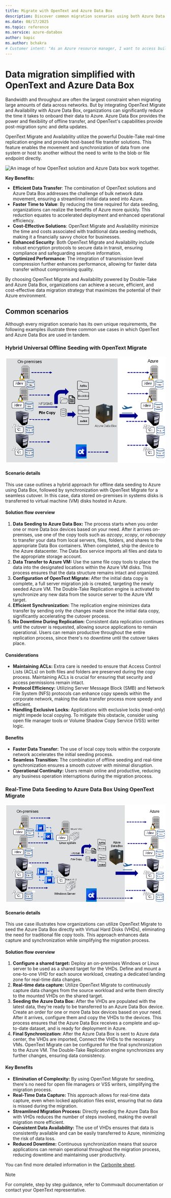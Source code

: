 ```yaml
---
title: Migrate with OpenText and Azure Data Box
description: Discover common migration scenarios using both Azure Data Box and OpenText solutions.
ms.date: 08/17/2025
ms.topic: reference
ms.service: azure-databox
author: bapic
ms.author: bchakra
# Customer intent: "As an Azure resource manager, I want to access built-in policy definitions for Azure Data Box, so that I can implement governance and compliance measures effectively across my resources."
---
```


<!--
Initial score: 78 (1088/28)
Curremnt score: 98 (1141/1 false-positive)
-->

# Data migration simplified with OpenText and Azure Data Box

Bandwidth and throughput are often the largest constraint when migrating large amounts of data across networks. But by integrating OpenText Migrate and Availability with Azure Data Box, organizations can significantly reduce the time it takes to onboard their data to Azure. Azure Data Box provides the power and flexibility of offline transfer, and OpenText's capabilities provide post-migration sync and delta updates.

OpenText Migrate and Availability utilize the powerful Double-Take real-time replication engine and provide host-based file transfer solutions. This feature enables the movement and synchronization of data from one system or host to another without the need to write to the blob or file endpoint directly.


![An image of how OpenText solution and Azure Data box work together.](media/migrate-opentext-and-data-box/ot-hybrid-seeding.png)

**Key Benefits:**

- **Efficient Data Transfer**: The combination of OpenText solutions and Azure Data Box addresses the challenge of bulk network data movement, ensuring a streamlined initial data seed into Azure.
- **Faster Time to Value**: By reducing the time required for data seeding, organizations can realize the benefits of Azure more quickly. This reduction equates to accelerated deployment and enhanced operational efficiency.
- **Cost-Effective Solutions**: OpenText Migrate and Availability minimize the time and costs associated with traditional data seeding methods, making it a financially savvy choice for businesses.
- **Enhanced Security**: Both OpenText Migrate and Availability include robust encryption protocols to secure data in transit, ensuring compliance and safeguarding sensitive information.
- **Optimized Performance**: The integration of transmission level compression further enhances performance, allowing for faster data transfer without compromising quality.

By choosing OpenText Migrate and Availability powered by Double-Take and Azure Data Box, organizations can achieve a secure, efficient, and cost-effective data migration strategy that maximizes the potential of their Azure environment.

## Common scenarios

Although every migration scenario has its own unique requirements, the following examples illustrate three common use cases in which OpenText and Azure Data Box are used in tandem.

### Hybrid Universal Offline Seeding with OpenText Migrate

![An image showing OpenText Migrate and Azure Data Box offline seeding flow](media/data-box-migrate-with-isv/OT-offline-seeding.png)

#### Scenario details

This use case outlines a hybrid approach for offline data seeding to Azure using Data Box, followed by synchronization with OpenText Migrate for a seamless cutover. In this case, data stored on-premises in systems disks is transferred to virtual machine (VM) disks hosted in Azure.

#### Solution flow overview

1. **Data Seeding to Azure Data Box:** The process starts when you order one or more Data box devices based on your need. After it arrives on-premises, use one of the copy tools such as *azcopy*, *xcopy*, or *robocopy* to transfer your data from local servers, files, folders, and shares to the appropriate Data Box containers. When completed, ship the device to the Azure datacenter. The Data Box service imports all files and data to the appropriate storage account.
2. **Data Transfer to Azure VM:** Use the same file copy tools to place the data into the designated locations within the Azure VM disks. This process ensures that the data structure remains intact and organized.
3. **Configuration of OpenText Migrate:** After the initial data copy is complete, a full server migration job is created, targeting the newly seeded Azure VM. The Double-Take Replication engine is activated to synchronize any new data from the source server to the Azure VM target.
4. **Efficient Synchronization:** The replication engine minimizes data transfer by sending only the changes made since the initial data copy, significantly accelerating the cutover process.
5. **No Downtime During Replication:** Consistent data replication continues until the cutover is requested, allowing source applications to remain operational. Users can remain productive throughout the entire replication process, since there's no downtime until the cutover takes place.

#### Considerations

- **Maintaining ACLs:** Extra care is needed to ensure that Access Control Lists (ACLs) on both files and folders are preserved during the copy process. Maintaining ACLs is crucial for ensuring that security and access permissions remain intact.
- **Protocol Efficiency:** Utilizing Server Message Block (SMB) and Network File System (NFS) protocols can enhance copy speeds within the corporate network, making the data transfer process more speedy and efficient.
- **Handling Exclusive Locks:** Applications with exclusive locks (read-only) might impede local copying. To mitigate this obstacle, consider using open file manager tools or Volume Shadow Copy Service (VSS) writer logic.

#### Benefits

- **Faster Data Transfer:** The use of local copy tools within the corporate network accelerates the initial seeding process.
- **Seamless Transition:** The combination of offline seeding and real-time synchronization ensures a smooth cutover with minimal disruption.
- **Operational Continuity:** Users remain online and productive, reducing any business operation interruptions during the migration process.

### Real-Time Data Seeding to Azure Data Box Using OpenText Migrate

![An image showing OpenText Migrate and Azure Data Box offline seeding flow.](media/migrate-opentext-and-data-box/real-time-seeding.png)

#### Scenario details
This use case illustrates how organizations can utilize OpenText Migrate to seed the Azure Data Box directly with Virtual Hard Disks (VHDs), eliminating the need for traditional file copy tools. This approach enhances data capture and synchronization while simplifying the migration process.

#### Solution flow overview

1. **Configure a shared target:** Deploy an  on-premises  Windows or Linux server to be used as a shared target for the VHDs. Define and mount a one-to-one VHD for each source workload, creating a dedicated landing zone for real-time data changes.
2. **Real-time data capture:** Utilize OpenText Migrate to continuously capture data changes from the source workload and write them directly to the mounted VHDs on the shared target.
3. **Seeding the Azure Data Box:** After the VHDs are populated with the latest data, they're ready to be transferred to an Azure Data Box device. Create an order for one or more Data box devices based on your need. After it arrives, configure them and copy the VHDs to the devices. This process ensures that the Azure Data Box receives a complete and up-to-date dataset, and is ready for deployment in Azure.
4. **Final Synchronization:** After the Azure Data Box is sent to Azure data center, the VHDs are imported, Connect the VHDs to the necessary VMs. OpenText Migrate can be configured for the final synchronization to the Azure VM. The Double-Take Replication engine synchronizes any further changes, ensuring data consistency.

#### Key Benefits

- **Elimination of Complexity:** By using OpenText Migrate for seeding, there's no need for open file managers or VSS writers, simplifying the migration process.
- **Real-Time Data Capture:** This approach allows for real-time data capture, even when locked application files exist, ensuring that no data is missed during the migration.
- **Streamlined Migration Process:** Directly seeding the Azure Data Box with VHDs reduces the number of steps involved, making the overall migration more efficient.
- **Consistent Data Availability:** The use of VHDs ensures that data is consistently available and can be easily transferred to Azure, minimizing the risk of data loss.
- **Reduced Downtime:** Continuous synchronization means that source applications can remain operational throughout the migration process, reducing downtime and maintaining user productivity.

You can find more detailed information in the [Carbonite sheet](https://www.carbonite.com/resources/datasheet/carbonite-migrate/).

> [!NOTE]
> For complete, step by step guidance, refer to Commvault documentation or contact your OpenText representative.

